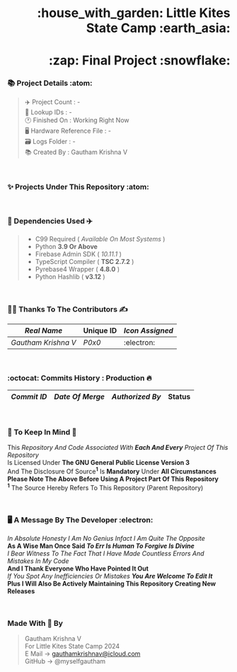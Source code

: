 <h1 align="right">:house_with_garden: Little Kites State Camp :earth_asia:
<h1 align="right">:zap: Final Project :snowflake:

### :books: Project Details :atom:
> :airplane: Project Count : - <br>
> :bookmark_tabs: Lookup IDs : - <br>
> :clock1: Finished On : Working Right Now<br>
> :desktop_computer: Hardware Reference File : - <br>
> :card_file_box: Logs Folder :  - <br>
> :books: Created By : Gautham Krishna V

<br>

### :sparkles: Projects Under This Repository :atom:

<br>

### :bridge_at_night: Dependencies Used :airplane:

> * C99 Required ( *Available On Most Systems* ) <br>
> * Python **3.9 Or Above** <br>
> * Firebase Admin SDK ( *10.11.1* ) <br>
> * TypeScript Compiler ( **TSC 2.7.2** ) <br>
> * Pyrebase4 Wrapper ( **4.8.0** ) <br>
> * Python Hashlib ( **v3.12** ) <br>

<br>

### :man_technologist: Thanks To The Contributors :writing_hand:

| *Real Name* | **Unique ID**  | *Icon Assigned* |
| ----------- | -------------- | --------------- |
| *Gautham Krishna V* | *P0x0* | :electron: |

<br>

### :octocat: Commits History : Production :fire:
| *Commit ID* | *Date Of Merge* | *Authorized By* | **Status** |
| ----------- | --------------- | --------------- | ---------- |

<br>

### :scroll: To Keep In Mind :art:

This *Repository And Code Associated With **Each And Every** Project Of This Repository* <br>
Is Licensed Under **The GNU General Public License Version 3** <br>
And The Disclosure Of Source<sup>**1**</sup> Is **Mandatory** Under **All Circumstances** <br>
**Please Note The Above Before Using A Project Part Of This Repository** <br>
<sup>**1**</sup> The Source Hereby Refers To This Repository (Parent Repository)

<br>

### :desktop_computer: A Message By The Developer :electron:

*In Absolute Honesty I Am No Genius Infact I Am Quite The Opposite* <br>
**As A Wise Man Once Said *To Err Is Human To Forgive Is Divine*** <br>
*I Bear Witness To The Fact That I Have Made Countless Errors And Mistakes In My Code* <br>
**And I Thank Everyone Who Have Pointed It Out** <br>
*If You Spot Any Inefficiencies Or Mistakes **You Are Welcome To Edit It*** <br>
**Plus I Will Also Be Actively Maintaining This Repository Creating New Releases**

<br>

### Made With :gift_heart: By

> Gautham Krishna V <br>
> For Little Kites State Camp 2024 <br>
> E Mail -> gauthamkrishnav@icloud.com <br>
> GitHub -> @myselfgautham <br>
